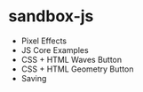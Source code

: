 # sandbox-js

- Pixel Effects
- JS Core Examples
- CSS + HTML Waves Button
- CSS + HTML Geometry Button
- Saving
